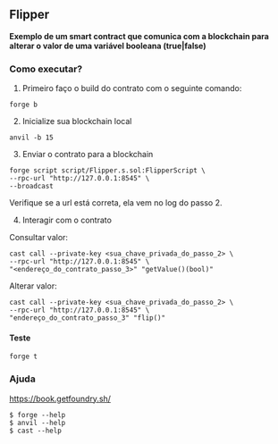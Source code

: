 ## Flipper

**Exemplo de um smart contract que comunica com a blockchain para alterar o valor de uma variável booleana (true|false)**



### Como executar?

1. Primeiro faço o build do contrato com o seguinte comando:

```shell
forge b
```

2. Inicialize sua blockchain local

```shell
anvil -b 15
```

3. Enviar o contrato para a blockchain

```shell
forge script script/Flipper.s.sol:FlipperScript \
--rpc-url "http://127.0.0.1:8545" \
--broadcast
```
Verifique se a url está correta, ela vem no log do passo 2.


4. Interagir com o contrato

Consultar valor:
```shell
cast call --private-key <sua_chave_privada_do_passo_2> \
--rpc-url "http://127.0.0.1:8545" \
"<endereço_do_contrato_passo_3>" "getValue()(bool)"
```

Alterar valor:
```shell
cast call --private-key <sua_chave_privada_do_passo_2> \
--rpc-url "http://127.0.0.1:8545" \
"endereço_do_contrato_passo_3" "flip()"
```

#### Teste

```shell
forge t
```

### Ajuda

https://book.getfoundry.sh/

```shell
$ forge --help
$ anvil --help
$ cast --help
```

